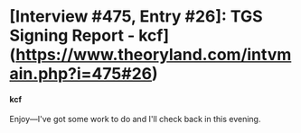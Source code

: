 # [Interview #475, Entry #26]: TGS Signing Report - kcf](https://www.theoryland.com/intvmain.php?i=475#26)

#### kcf

Enjoy—I've got some work to do and I'll check back in this evening.

